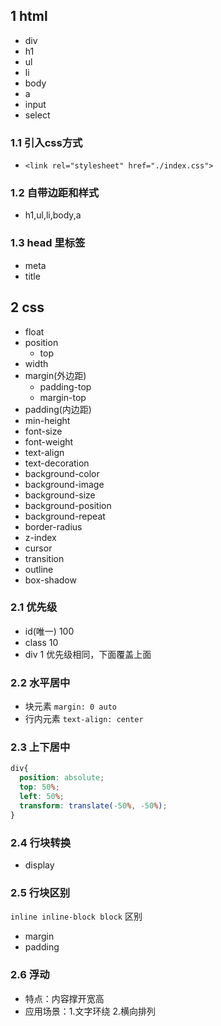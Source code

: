 ## 1 html
- div
- h1
- ul
- li
- body
- a
- input
- select

### 1.1 引入css方式
- `<link rel="stylesheet" href="./index.css">`
### 1.2 自带边距和样式
- h1,ul,li,body,a
### 1.3 head 里标签
- meta
- title
## 2 css
- float
- position
    - top
- width
- margin(外边距)
    - padding-top
    - margin-top
- padding(内边距)
- min-height
- font-size
- font-weight
- text-align
- text-decoration
- background-color
- background-image
- background-size
- background-position
- background-repeat
- border-radius
- z-index
- cursor
- transition
- outline
- box-shadow

### 2.1 优先级
- id(唯一) 100
- class 10
- div 1
优先级相同，下面覆盖上面

### 2.2 水平居中
- 块元素 `margin: 0 auto`
- 行内元素 `text-align: center`

### 2.3 上下居中
```css
div{
  position: absolute;
  top: 50%;
  left: 50%;
  transform: translate(-50%, -50%);
}
```
### 2.4 行块转换
 - display
### 2.5 行块区别
`inline inline-block block` 区别
- margin
- padding


### 2.6 浮动
- 特点：内容撑开宽高
- 应用场景：1.文字环绕 2.横向排列
